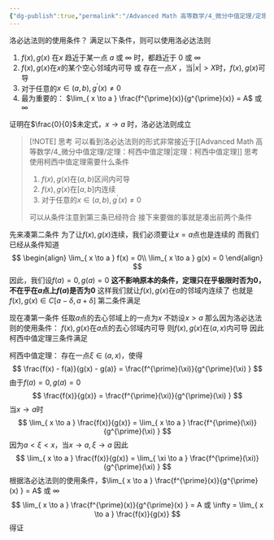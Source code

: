 ```yaml
---
{"dg-publish":true,"permalink":"/Advanced Math 高等数学/4_微分中值定理/定理：洛必达法则/","tags":["微积分","定理"]}
---
```


洛必达法则的使用条件？
满足以下条件，则可以使用洛必达法则
1. $f(x) , g(x)$ 在$x$ 趋近于某一点 $a$ 或 $\infty$ 时，都趋近于 $0$ 或 $\infty$
2. $f(x) , g(x)$在$x$的某个空心邻域内可导 或 存在一点$X$ ，当$|x| > X$时，$f(x) , g(x)$可导
3. 对于任意的$x \in (a,b),g^{\prime}(x) \ne 0$
4. 最为重要的： $\lim_{ x \to a } \frac{f^{\prime}(x)}{g^{\prime}(x)} = A$ 或 $\infty$  


证明在$\frac{0}{0}$未定式，$x \to a$ 时，洛必达法则成立

> [!NOTE] 思考
> 可以看到洛必达法则的形式非常接近于[[Advanced Math 高等数学/4_微分中值定理/定理：柯西中值定理\|定理：柯西中值定理]]
> 思考使用柯西中值定理需要什么条件
> 1. $f(x) , g(x)$在$(a,b)$区间内可导
> 2. $f(x) , g(x)$在$[a,b]$内连续
> 3. 对于任意的$x \in (a,b),g^{\prime}(x) \ne 0$
> 
> 可以从条件注意到第三条已经符合
> 接下来要做的事就是凑出前两个条件

先来凑第二条件
为了让$f(x) , g(x)$连续，我们必须要让$x=a$点也是连续的
而我们已经从条件知道
$$
\begin{align}
\lim_{ x \to a } f(x) = 0\\
\lim_{ x \to a } g(x) = 0
\end{align}
$$
因此，我们设$f(a) = 0 ,g(a) = 0$
**这不影响原本的条件，定理只在乎极限时否为0，不在乎在$a$点上$f(a)$是否为0**
这样我们就让$f(x) ,g(x)$在$a$的邻域内连续了
也就是$f(x), g(x) \in C[a-\delta , a + \delta]$
第二条件满足

现在凑第一条件
任取$a$点的去心邻域上的一点为$x$
不妨设$x > a$
那么因为洛必达法则的使用条件：
$f(x) , g(x)$在$a$点的去心邻域内可导
则$f(x) , g(x)$在$(a , x)$内可导
因此柯西中值定理三条件满足

柯西中值定理：
存在一点$\xi \in ( a, x)$，使得
$$
\frac{f(x) - f(a)}{g(x) - g(a)} = \frac{f^{\prime}(\xi)}{g^{\prime}(\xi) } 
$$
由于$f(a) = 0 ,g(a) = 0$
$$
\frac{f(x)}{g(x)} = \frac{f^{\prime}(\xi)}{g^{\prime}(\xi) } 
$$
当$x \to a$时
$$
\lim_{ x \to a } \frac{f(x)}{g(x)} = \lim_{ x \to a } \frac{f^{\prime}(\xi)}{g^{\prime}(\xi) }
$$
因为$a < \xi < x$，当$x \to a , \xi \to a$
因此
$$
\lim_{ x \to a } \frac{f(x)}{g(x)} = \lim_{ \xi \to a } \frac{f^{\prime}(\xi)}{g^{\prime}(\xi) }
$$
根据洛必达法则的使用条件，$\lim_{ x \to a } \frac{f^{\prime}(x)}{g^{\prime}(x) } = A$ 或 $\infty$
$$
\lim_{ x \to a } \frac{f^{\prime}(x)}{g^{\prime}(x) } = A 或 \infty = \lim_{ x \to a } \frac{f(x)}{g(x)} 
$$
得证





